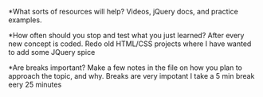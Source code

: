 *What sorts of resources will help? 
Videos, jQuery docs, and practice examples.

*How often should you stop and test what you just learned? 
After every new concept is coded. Redo old HTML/CSS projects where I have wanted to add some JQuery spice

*Are breaks important? Make a few notes in the file on how you plan to approach the topic, and why.
Breaks are very impotant I take a 5 min break eery 25 minutes